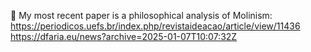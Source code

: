 📌 My most recent paper is a philosophical analysis of Molinism: https://periodicos.uefs.br/index.php/revistaideacao/article/view/11436 https://dfaria.eu/news?archive=2025-01-07T10:07:32Z